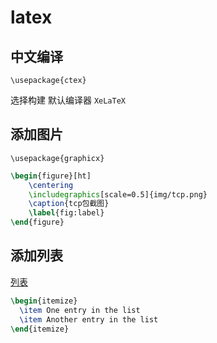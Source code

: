 # latex

## 中文编译

`\usepackage{ctex}`

选择构建 默认编译器 `XeLaTeX`

## 添加图片

`\usepackage{graphicx}`

```latex
\begin{figure}[ht]
	\centering
	\includegraphics[scale=0.5]{img/tcp.png}
	\caption{tcp包截图}
	\label{fig:label}
\end{figure}
```

## 添加列表

[列表](https://www.overleaf.com/learn/latex/Lists)
```latex
\begin{itemize}
  \item One entry in the list
  \item Another entry in the list
\end{itemize}
```
